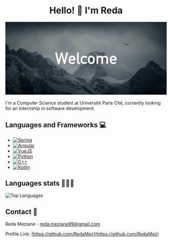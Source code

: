 <h1 align="center">Hello! 👋 I'm Reda</h1>

![/res/github-banner.jpg](./res/github-banner.jpg)

I'm a Computer Science student at Université Paris Cité, currently looking for an internship in software development.

## Languages and Frameworks 💻

* [![Spring][Spring.io]][Spring-url]
* [![Angular][Angular.io]][Angular-url]
* [![VueJS][VueJS.org]][VueJS-url]
* [![Python][Python.org]][Python-url]
* [![C++][C++.com]][C++-url]
* [![Kotlin][Kotlin.com]][Kotlin-url]

## Languages stats 👨🏻‍💻

![Top Languages](https://github-readme-stats.vercel.app/api/top-langs/?username=redamez&layout=compact&theme=tokyonight)


<!-- CONTACT -->
## Contact 📧

Reda Meziane - reda.meziane99@gmail.com

Profile Link: [https://github.com/RedaMez](https://github.com/RedaMez)

<!--
**RedaMez/RedaMez** is a ✨ _special_ ✨ repository because its `README.md` (this file) appears on your GitHub profile.

Here are some ideas to get you started:

- 🔭 I’m currently working on ...
- 🌱 I’m currently learning ...
- 👯 I’m looking to collaborate on ...
- 🤔 I’m looking for help with ...
- 💬 Ask me about ...
- 📫 How to reach me: ...
- 😄 Pronouns: ...
- ⚡ Fun fact: ...
-->

<!-- MARKDOWN LINKS & IMAGES -->
<!-- https://www.markdownguide.org/basic-syntax/#reference-style-links -->
[Angular.io]: https://img.shields.io/badge/Angular-DD0031?style=for-the-badge&logo=angular&logoColor=white
[Angular-url]: https://angular.io/
[Spring.io]: https://img.shields.io/badge/spring-6DB33F?style=for-the-badge&logo=spring&logoColor=white
[Spring-url]: https://spring.io
[VueJS.org]: https://img.shields.io/badge/VUEJS-4FC08D?style=for-the-badge&logo=vuedotjs&logoColor=white
[VueJS-url]: https://vuejs.org
[Python.org]: https://img.shields.io/badge/Python-3776AB?style=for-the-badge&logo=python&logoColor=white
[Python-url]: https://python.org
[C++.com]: https://img.shields.io/badge/C++-00599C?style=for-the-badge&logo=cplusplus&logoColor=white
[C++-url]: https://python.org
[Kotlin.com]: https://img.shields.io/badge/kotlin-7F52FF?style=for-the-badge&logo=kotlin&logoColor=white
[Kotlin-url]: https://kotlinlang.org
